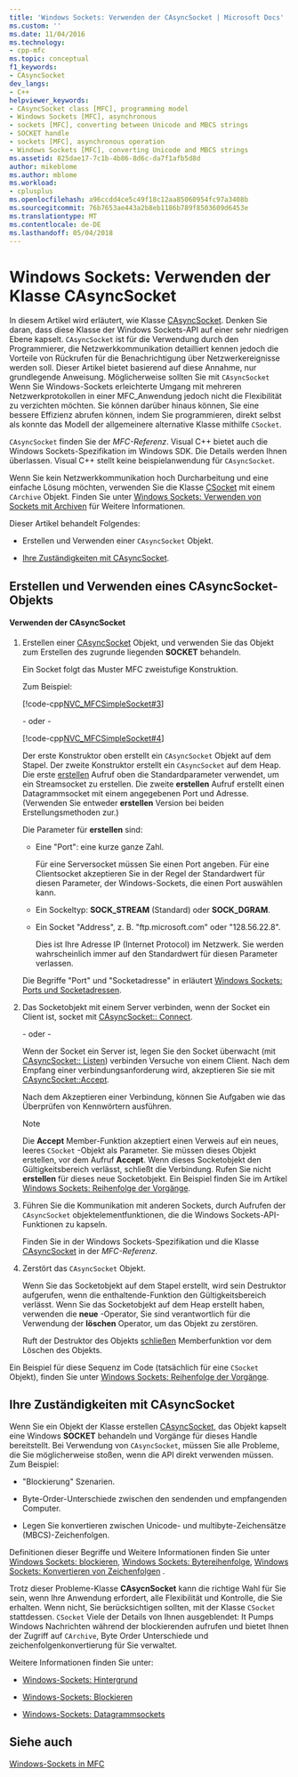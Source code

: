 ```yaml
---
title: 'Windows Sockets: Verwenden der CAsyncSocket | Microsoft Docs'
ms.custom: ''
ms.date: 11/04/2016
ms.technology:
- cpp-mfc
ms.topic: conceptual
f1_keywords:
- CAsyncSocket
dev_langs:
- C++
helpviewer_keywords:
- CAsyncSocket class [MFC], programming model
- Windows Sockets [MFC], asynchronous
- sockets [MFC], converting between Unicode and MBCS strings
- SOCKET handle
- sockets [MFC], asynchronous operation
- Windows Sockets [MFC], converting Unicode and MBCS strings
ms.assetid: 825dae17-7c1b-4b86-8d6c-da7f1afb5d8d
author: mikeblome
ms.author: mblome
ms.workload:
- cplusplus
ms.openlocfilehash: a96ccdd4ce5c49f18c12aa85060954fc97a3408b
ms.sourcegitcommit: 76b7653ae443a2b8eb1186b789f8503609d6453e
ms.translationtype: MT
ms.contentlocale: de-DE
ms.lasthandoff: 05/04/2018
---
```

# <a name="windows-sockets-using-class-casyncsocket"></a>Windows Sockets: Verwenden der Klasse CAsyncSocket
In diesem Artikel wird erläutert, wie Klasse [CAsyncSocket](../mfc/reference/casyncsocket-class.md). Denken Sie daran, dass diese Klasse der Windows Sockets-API auf einer sehr niedrigen Ebene kapselt. `CAsyncSocket` ist für die Verwendung durch den Programmierer, die Netzwerkkommunikation detailliert kennen jedoch die Vorteile von Rückrufen für die Benachrichtigung über Netzwerkereignisse werden soll. Dieser Artikel bietet basierend auf diese Annahme, nur grundlegende Anweisung. Möglicherweise sollten Sie mit `CAsyncSocket` Wenn Sie Windows-Sockets erleichterte Umgang mit mehreren Netzwerkprotokollen in einer MFC_Anwendung jedoch nicht die Flexibilität zu verzichten möchten. Sie können darüber hinaus können, Sie eine bessere Effizienz abrufen können, indem Sie programmieren, direkt selbst als konnte das Modell der allgemeinere alternative Klasse mithilfe `CSocket`.  
  
 `CAsyncSocket` finden Sie der *MFC-Referenz*. Visual C++ bietet auch die Windows Sockets-Spezifikation im Windows SDK. Die Details werden Ihnen überlassen. Visual C++ stellt keine beispielanwendung für `CAsyncSocket`.  
  
 Wenn Sie kein Netzwerkkommunikation hoch Durcharbeitung und eine einfache Lösung möchten, verwenden Sie die Klasse [CSocket](../mfc/reference/csocket-class.md) mit einem `CArchive` Objekt. Finden Sie unter [Windows Sockets: Verwenden von Sockets mit Archiven](../mfc/windows-sockets-using-sockets-with-archives.md) für Weitere Informationen.  
  
 Dieser Artikel behandelt Folgendes:  
  
-   Erstellen und Verwenden einer `CAsyncSocket` Objekt.  
  
-   [Ihre Zuständigkeiten mit CAsyncSocket](#_core_your_responsibilities_with_casyncsocket).  
  
##  <a name="_core_creating_and_using_a_casyncsocket_object"></a> Erstellen und Verwenden eines CAsyncSocket-Objekts  
  
#### <a name="to-use-casyncsocket"></a>Verwenden der CAsyncSocket  
  
1.  Erstellen einer [CAsyncSocket](../mfc/reference/casyncsocket-class.md) Objekt, und verwenden Sie das Objekt zum Erstellen des zugrunde liegenden **SOCKET** behandeln.  
  
     Ein Socket folgt das Muster MFC zweistufige Konstruktion.  
  
     Zum Beispiel:  
  
     [!code-cpp[NVC_MFCSimpleSocket#3](../mfc/codesnippet/cpp/windows-sockets-using-class-casyncsocket_1.cpp)]  
  
     - oder -   
  
     [!code-cpp[NVC_MFCSimpleSocket#4](../mfc/codesnippet/cpp/windows-sockets-using-class-casyncsocket_2.cpp)]  
  
     Der erste Konstruktor oben erstellt ein `CAsyncSocket` Objekt auf dem Stapel. Der zweite Konstruktor erstellt ein `CAsyncSocket` auf dem Heap. Die erste [erstellen](../mfc/reference/casyncsocket-class.md#create) Aufruf oben die Standardparameter verwendet, um ein Streamsocket zu erstellen. Die zweite **erstellen** Aufruf erstellt einen Datagrammsocket mit einem angegebenen Port und Adresse. (Verwenden Sie entweder **erstellen** Version bei beiden Erstellungsmethoden zur.)  
  
     Die Parameter für **erstellen** sind:  
  
    -   Eine "Port": eine kurze ganze Zahl.  
  
         Für eine Serversocket müssen Sie einen Port angeben. Für eine Clientsocket akzeptieren Sie in der Regel der Standardwert für diesen Parameter, der Windows-Sockets, die einen Port auswählen kann.  
  
    -   Ein Sockeltyp: **SOCK_STREAM** (Standard) oder **SOCK_DGRAM**.  
  
    -   Ein Socket "Address", z. B. "ftp.microsoft.com" oder "128.56.22.8".  
  
         Dies ist Ihre Adresse IP (Internet Protocol) im Netzwerk. Sie werden wahrscheinlich immer auf den Standardwert für diesen Parameter verlassen.  
  
     Die Begriffe "Port" und "Socketadresse" in erläutert [Windows Sockets: Ports und Socketadressen](../mfc/windows-sockets-ports-and-socket-addresses.md).  
  
2.  Das Socketobjekt mit einem Server verbinden, wenn der Socket ein Client ist, socket mit [CAsyncSocket:: Connect](../mfc/reference/casyncsocket-class.md#connect).  
  
     - oder -   
  
     Wenn der Socket ein Server ist, legen Sie den Socket überwacht (mit [CAsyncSocket:: Listen](../mfc/reference/casyncsocket-class.md#listen)) verbinden Versuche von einem Client. Nach dem Empfang einer verbindungsanforderung wird, akzeptieren Sie sie mit [CAsyncSocket::Accept](../mfc/reference/casyncsocket-class.md#accept).  
  
     Nach dem Akzeptieren einer Verbindung, können Sie Aufgaben wie das Überprüfen von Kennwörtern ausführen.  
  
    > [!NOTE]
    >  Die **Accept** Member-Funktion akzeptiert einen Verweis auf ein neues, leeres `CSocket` -Objekt als Parameter. Sie müssen dieses Objekt erstellen, vor dem Aufruf **Accept**. Wenn dieses Socketobjekt den Gültigkeitsbereich verlässt, schließt die Verbindung. Rufen Sie nicht **erstellen** für dieses neue Socketobjekt. Ein Beispiel finden Sie im Artikel [Windows Sockets: Reihenfolge der Vorgänge](../mfc/windows-sockets-sequence-of-operations.md).  
  
3.  Führen Sie die Kommunikation mit anderen Sockets, durch Aufrufen der `CAsyncSocket` objektelementfunktionen, die die Windows Sockets-API-Funktionen zu kapseln.  
  
     Finden Sie in der Windows Sockets-Spezifikation und die Klasse [CAsyncSocket](../mfc/reference/casyncsocket-class.md) in der *MFC-Referenz*.  
  
4.  Zerstört das `CAsyncSocket` Objekt.  
  
     Wenn Sie das Socketobjekt auf dem Stapel erstellt, wird sein Destruktor aufgerufen, wenn die enthaltende-Funktion den Gültigkeitsbereich verlässt. Wenn Sie das Socketobjekt auf dem Heap erstellt haben, verwenden die **neue** -Operator, Sie sind verantwortlich für die Verwendung der **löschen** Operator, um das Objekt zu zerstören.  
  
     Ruft der Destruktor des Objekts [schließen](../mfc/reference/casyncsocket-class.md#close) Memberfunktion vor dem Löschen des Objekts.  
  
 Ein Beispiel für diese Sequenz im Code (tatsächlich für eine `CSocket` Objekt), finden Sie unter [Windows Sockets: Reihenfolge der Vorgänge](../mfc/windows-sockets-sequence-of-operations.md).  
  
##  <a name="_core_your_responsibilities_with_casyncsocket"></a> Ihre Zuständigkeiten mit CAsyncSocket  
 Wenn Sie ein Objekt der Klasse erstellen [CAsyncSocket](../mfc/reference/casyncsocket-class.md), das Objekt kapselt eine Windows **SOCKET** behandeln und Vorgänge für dieses Handle bereitstellt. Bei Verwendung von `CAsyncSocket`, müssen Sie alle Probleme, die Sie möglicherweise stoßen, wenn die API direkt verwenden müssen. Zum Beispiel:  
  
-   "Blockierung" Szenarien.  
  
-   Byte-Order-Unterschiede zwischen den sendenden und empfangenden Computer.  
  
-   Legen Sie konvertieren zwischen Unicode- und multibyte-Zeichensätze (MBCS)-Zeichenfolgen.  
  
 Definitionen dieser Begriffe und Weitere Informationen finden Sie unter [Windows Sockets: blockieren](../mfc/windows-sockets-blocking.md), [Windows Sockets: Bytereihenfolge](../mfc/windows-sockets-byte-ordering.md), [Windows Sockets: Konvertieren von Zeichenfolgen](../mfc/windows-sockets-converting-strings.md) .  
  
 Trotz dieser Probleme-Klasse **CAsycnSocket** kann die richtige Wahl für Sie sein, wenn Ihre Anwendung erfordert, alle Flexibilität und Kontrolle, die Sie erhalten. Wenn nicht, Sie berücksichtigen sollten, mit der Klasse `CSocket` stattdessen. `CSocket` Viele der Details von Ihnen ausgeblendet: It Pumps Windows Nachrichten während der blockierenden aufrufen und bietet Ihnen der Zugriff auf `CArchive`, Byte Order Unterschiede und zeichenfolgenkonvertierung für Sie verwaltet.  
  
 Weitere Informationen finden Sie unter:  
  
-   [Windows-Sockets: Hintergrund](../mfc/windows-sockets-background.md)  
  
-   [Windows-Sockets: Blockieren](../mfc/windows-sockets-stream-sockets.md)  
  
-   [Windows-Sockets: Datagrammsockets](../mfc/windows-sockets-datagram-sockets.md)  
  
## <a name="see-also"></a>Siehe auch  
 [Windows-Sockets in MFC](../mfc/windows-sockets-in-mfc.md)

